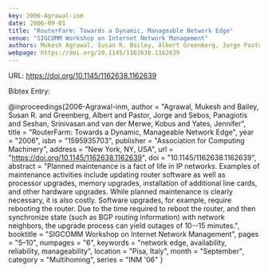 ```yaml
---
key: 2006-Agrawal-inm
date: 2006-09-01
title: "RouterFarm: Towards a Dynamic, Manageable Network Edge"
venue: "SIGCOMM Workshop on Internet Network Management"
authors: Mukesh Agrawal, Susan R. Bailey, Albert Greenberg, Jorge Pastor, Panagiotis Sebos, Srinivasan Seshan, Kobus Merwe and Jennifer Yates
webpage: https://doi.org/10.1145/1162638.1162639
---
```


URL: https://doi.org/10.1145/1162638.1162639

Bibtex Entry:

@inproceedings{2006-Agrawal-inm,
    author = "Agrawal, Mukesh and Bailey, Susan R. and Greenberg, Albert and Pastor, Jorge and Sebos, Panagiotis and Seshan, Srinivasan and van der Merwe, Kobus and Yates, Jennifer",
    title = "RouterFarm: Towards a Dynamic, Manageable Network Edge",
    year = "2006",
    isbn = "1595935703",
    publisher = "Association for Computing Machinery",
    address = "New York, NY, USA",
    url = "https://doi.org/10.1145/1162638.1162639",
    doi = "10.1145/1162638.1162639",
    abstract = "Planned maintenance is a fact of life in IP networks. Examples of maintenance activities include updating router software as well as processor upgrades, memory upgrades, installation of additional line cards, and other hardware upgrades. While planned maintenance is clearly necessary, it is also costly. Software upgrades, for example, require rebooting the router. Due to the time required to reboot the router, and then synchronize state (such as BGP routing information) with network neighbors, the upgrade process can yield outages of 10--15 minutes.",
    booktitle = "SIGCOMM Workshop on Internet Network Management",
    pages = "5–10",
    numpages = "6",
    keywords = "network edge, availability, reliability, manageability",
    location = "Pisa, Italy",
    month = "September",
    category = "Multihoming",
    series = "INM '06"
}

